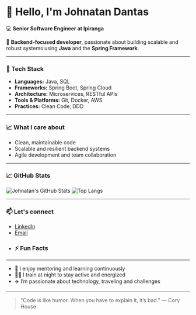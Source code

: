 # 👋 Hello, I'm Johnatan Dantas

💻 **Senior Software Engineer at Ipiranga**

🎯 **Backend-focused developer**, passionate about building scalable and robust systems using **Java** and the **Spring Framework**.

---

### 💼 Tech Stack
- **Languages:** Java, SQL
- **Frameworks:** Spring Boot, Spring Cloud
- **Architecture:** Microservices, RESTful APIs
- **Tools & Platforms:** Git, Docker, AWS
- **Practices:** Clean Code, DDD

---

### 📈 What I care about
- Clean, maintainable code
- Scalable and resilient backend systems
- Agile development and team collaboration

---

### 📈 GitHub Stats
![Johnatan's GitHub Stats](https://github-readme-stats.vercel.app/api?username=johnatandantas0&show_icons=true&theme=tokyonight)
![Top Langs](https://github-readme-stats.vercel.app/api/top-langs/?username=johnatandantas0&layout=compact&theme=tokyonight)

---

### 📫 Let's connect
- [LinkedIn](https://www.linkedin.com/in/johnatandantas0)
- [Email](mailto:dantas.johnatan@gmail.com)
- ### ⚡ Fun Facts

---

- 💬 I enjoy mentoring and learning continuously  
- 🏋️‍♂️ I train at night to stay active and energized  
- ✈️ I’m passionate about technology, traveling and challenges  

---

> "Code is like humor. When you have to explain it, it’s bad." — Cory House

